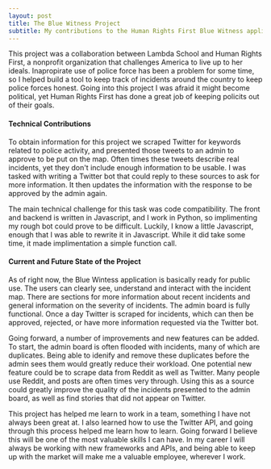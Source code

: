 ```yaml
---
layout: post
title: The Blue Witness Project
subtitle: My contributions to the Human Rights First Blue Witness application
---
```


This project was a collaboration between Lambda School and Human Rights First, a nonprofit organization that challenges America to live up to her ideals.
Inapropirate use of police force has been a problem for some time, so I helped build a tool to keep track of incidents around the country to keep police 
forces honest. Going into this project I was afraid it might become political, yet Human Rights First has done a great job of keeping policits out of their goals.

#### Technical Contributions
To obtain information for this project we scraped Twitter for keywords related to police activity, and presented those tweets to an admin to approve to be put on the map. Often times these tweets describe real incidents, yet they don't include enough information to be usable. I was tasked with writing a Twitter bot that could reply to these sources to ask for more information. It then updates the information with the response to be approved by the admin again.

The main technical challenge for this task was code compatibility. The front and backend is written in Javascript, and I work in Python, so implimenting my rough bot could prove to be difficult. Luckily, I know a little Javascript, enough that I was able to rewrite it in Javascript. While it did take some time, it made implimentation a simple function call.

#### Current and Future State of the Project
As of right now, the Blue Wintess application is basically ready for public use. The users can clearly see, understand and interact with the incident map. There are sections for more information about recent incidents and general information on the severity of incidents. The admin board is fully functional. Once a day Twitter is scraped for incidents, which can then be approved, rejected, or have more information requested via the Twitter bot.

Going forward, a number of improvements and new features can be added. To start, the admin board is often flooded with incidents, many of which are duplicates. Being able to idenify and remove these duplicates before the admin sees them would greatly reduce their workload. One potential new feature could be to scrape data from Reddit as well as Twitter. Many people use Reddit, and posts are often times very through. Using this as a source could greatly improve the quality of the incidents presented to the admin board, as well as find stories that did not appear on Twitter.

This project has helped me learn to work in a team, something I have not always been great at. I also learned how to use the Twitter API, and going through this process helped me learn how to learn. Going forward I believe this will be one of the most valuable skills I can have. In my career I will always be working with new frameworks and APIs, and being able to keep up with the market will make me a valuable employee, wherever I work.
